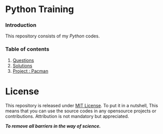 # Python Training

### Introduction
This repository consists of my _Python_ codes.

### Table of contents
  1. [Questions](https://github.com/hosseindehghanipour1998/python2-sample-questions/tree/master/Questions)
  2. [Solutions](https://github.com/hosseindehghanipour1998/python2-sample-questions/tree/master/Solutions)
  3. [Project : Pacman](https://github.com/hosseindehghanipour1998/Python-Training/tree/master/Questions#25---project--pacman)


# License
This repository is released under [MIT License](https://opensource.org/licenses/MIT). To put it in a nutshell, This means that you can use the source codes in any opensource projects or contributions. Attribution is not mandatory but appreciated.

***To remove all barriers in the way of science.***
